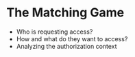 # The Matching Game
- Who is requesting access?
- How and what do they want to access?
- Analyzing the authorization context
